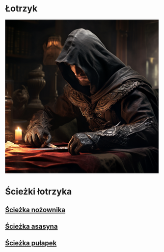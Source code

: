 # Łotrzyk

<img src="imgs/lotrzyk.png" width="500">

# Ścieżki łotrzyka

## [Ścieżka nożownika](sciezki/nozownik.md)
## [Ścieżka asasyna](sciezki/asasyn.md)
## [Ścieżka pułapek](sciezki/pulapki.md)
